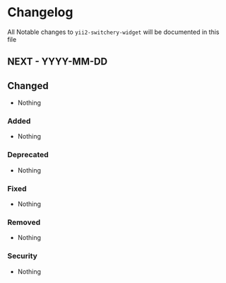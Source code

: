 # Changelog

All Notable changes to `yii2-switchery-widget` will be documented in this file

## NEXT - YYYY-MM-DD

## Changed
- Nothing

### Added
- Nothing

### Deprecated
- Nothing

### Fixed
- Nothing

### Removed
- Nothing

### Security
- Nothing

